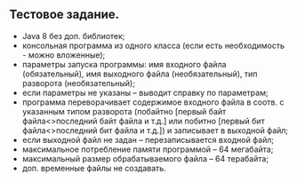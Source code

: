 ## Тестовое задание.

-	Java 8 без доп. библиотек;
-	консольная программа из одного класса (если есть необходимость - можно вложенные);
-	параметры запуска программы: имя входного файла (обязательный), имя выходного файла (необязательный), тип разворота (необязательный);
-	если параметры не указаны – выводит справку по параметрам;
-	программа переворачивает содержимое входного файла в соотв. с указанным типом разворота (побайтно [первый байт файла<>последний байт файла и т.д.] или побитно [первый бит файла<>последний бит файла и т.д.]) и записывает в выходной файл;
-	если выходной файл не задан – перезаписывается входной файл;
-	максимальное потребление памяти программой – 64 мегабайта;
-	максимальный размер обрабатываемого файла – 64 терабайта;
-	доп. временные файлы не создавать.
